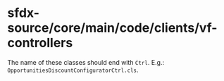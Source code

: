 # sfdx-source/core/main/code/clients/vf-controllers

The name of these classes should end with `Ctrl`. E.g.: `OpportunitiesDiscountConfiguratorCtrl.cls`.

